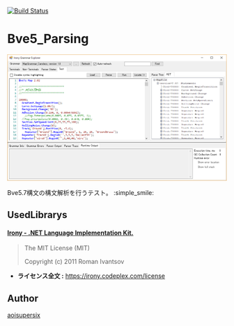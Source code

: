 [![Build Status](https://travis-ci.org/aoisupersix/Bve5_Parsing.svg?branch=master)](https://travis-ci.org/aoisupersix/Bve5_Parsing)

Bve5_Parsing
===

![bve5PasingImage](images/bve5Parsing.png)

Bve5.7構文の構文解析を行うテスト。 :simple_smile:

## UsedLibrarys
#### [Irony - .NET Language Implementation Kit.](https://irony.codeplex.com/)
> The MIT License (MIT)
>
> Copyright (c) 2011 Roman Ivantsov

* **ライセンス全文 :** https://irony.codeplex.com/license

## Author
[aoisupersix](https://github.com/aoisupersix)
